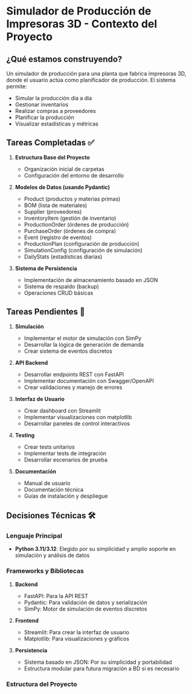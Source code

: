 # Simulador de Producción de Impresoras 3D - Contexto del Proyecto

## ¿Qué estamos construyendo?
Un simulador de producción para una planta que fabrica impresoras 3D, donde el usuario actúa como planificador de producción. El sistema permite:
- Simular la producción día a día
- Gestionar inventarios
- Realizar compras a proveedores
- Planificar la producción
- Visualizar estadísticas y métricas

## Tareas Completadas ✅
1. **Estructura Base del Proyecto**
   - Organización inicial de carpetas
   - Configuración del entorno de desarrollo

2. **Modelos de Datos (usando Pydantic)**
   - Product (productos y materias primas)
   - BOM (lista de materiales)
   - Supplier (proveedores)
   - InventoryItem (gestión de inventario)
   - ProductionOrder (órdenes de producción)
   - PurchaseOrder (órdenes de compra)
   - Event (registro de eventos)
   - ProductionPlan (configuración de producción)
   - SimulationConfig (configuración de simulación)
   - DailyStats (estadísticas diarias)

3. **Sistema de Persistencia**
   - Implementación de almacenamiento basado en JSON
   - Sistema de respaldo (backup)
   - Operaciones CRUD básicas

## Tareas Pendientes 📝
1. **Simulación**
   - Implementar el motor de simulación con SimPy
   - Desarrollar la lógica de generación de demanda
   - Crear sistema de eventos discretos

2. **API Backend**
   - Desarrollar endpoints REST con FastAPI
   - Implementar documentación con Swagger/OpenAPI
   - Crear validaciones y manejo de errores

3. **Interfaz de Usuario**
   - Crear dashboard con Streamlit
   - Implementar visualizaciones con matplotlib
   - Desarrollar paneles de control interactivos

4. **Testing**
   - Crear tests unitarios
   - Implementar tests de integración
   - Desarrollar escenarios de prueba

5. **Documentación**
   - Manual de usuario
   - Documentación técnica
   - Guías de instalación y despliegue

## Decisiones Técnicas 🛠

### Lenguaje Principal
- **Python 3.11/3.12**: Elegido por su simplicidad y amplio soporte en simulación y análisis de datos

### Frameworks y Bibliotecas
1. **Backend**
   - FastAPI: Para la API REST
   - Pydantic: Para validación de datos y serialización
   - SimPy: Motor de simulación de eventos discretos

2. **Frontend**
   - Streamlit: Para crear la interfaz de usuario
   - Matplotlib: Para visualizaciones y gráficos

3. **Persistencia**
   - Sistema basado en JSON: Por su simplicidad y portabilidad
   - Estructura modular para futura migración a BD si es necesario

### Estructura del Proyecto
